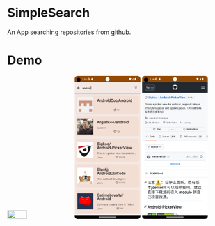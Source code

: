 # SimpleSearch
An App searching repositories from github.
# Demo
<img src="https://github.com/ylchen19/SimpleSearch/blob/master/homePage.png https://github.com/ylchen19/SimpleSearch/blob/master/search.png" width=30% height=30%>
<img src="https://github.com/ylchen19/SimpleSearch/blob/master/search.png" width=30% height=30%>
<img src="https://github.com/ylchen19/SimpleSearch/blob/master/getDetail.png" width=30% height=30%>

